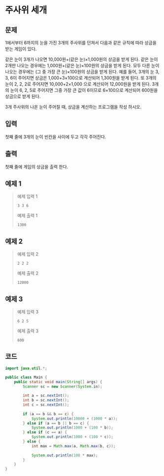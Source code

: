 # 주사위 세개

## 문제
1에서부터 6까지의 눈을 가진 3개의 주사위를 던져서 다음과 같은 규칙에 따라 상금을 받는 게임이 있다.

같은 눈이 3개가 나오면 10,000원+(같은 눈)×1,000원의 상금을 받게 된다.
같은 눈이 2개만 나오는 경우에는 1,000원+(같은 눈)×100원의 상금을 받게 된다.
모두 다른 눈이 나오는 경우에는 (그 중 가장 큰 눈)×100원의 상금을 받게 된다.
예를 들어, 3개의 눈 3, 3, 6이 주어지면 상금은 1,000+3×100으로 계산되어 1,300원을 받게 된다. 또 3개의 눈이 2, 2, 2로 주어지면 10,000+2×1,000 으로 계산되어 12,000원을 받게 된다. 3개의 눈이 6, 2, 5로 주어지면 그중 가장 큰 값이 6이므로 6×100으로 계산되어 600원을 상금으로 받게 된다.

3개 주사위의 나온 눈이 주어질 때, 상금을 계산하는 프로그램을 작성 하시오.

## 입력
첫째 줄에 3개의 눈이 빈칸을 사이에 두고 각각 주어진다.

## 출력
첫째 줄에 게임의 상금을 출력 한다.

## 예제 1

> 예제 입력 1
> ```
> 3 3 6
> ```
> 예제 출력 1
> ```
> 1300
> ```

## 예제 2

> 예제 입력 2
> ```
> 2 2 2
> ```
> 예제 출력 2
> ```
> 12000
> ```

## 예제 3

> 예제 입력 3
> ```
> 6 2 5
> ```
> 예제 출력 3
> ```
> 600
> ```

## 코드
```java
import java.util.*;

public class Main {
    public static void main(String[] args) {
        Scanner sc = new Scanner(System.in);
        
        int a = sc.nextInt();
        int b = sc.nextInt();
        int c = sc.nextInt();
        
        if (a == b && b == c) {
            System.out.println(10000 + (1000 * a));
        } else if (a == b || b == c) {
            System.out.println(1000 + (100 * b));
        } else if (c == a) {
            System.out.println(1000 + (100 * c));
        } else {
            int max = Math.max(a, Math.max(b, c));
            
            System.out.println(100 * max);
        }
    }
}
```

